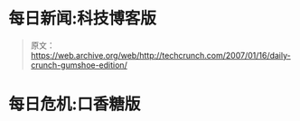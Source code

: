 # 每日新闻:科技博客版

> 原文：<https://web.archive.org/web/http://techcrunch.com/2007/01/16/daily-crunch-gumshoe-edition/>

# 每日危机:口香糖版